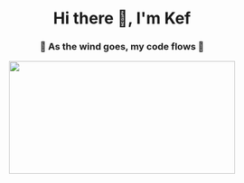 <div id = "header" align = "center">
  <h1 align= "center"> Hi there 👋, I'm Kef </h1>
  <h3 align= "center"> 🍃 As the wind goes, my code flows 🍃 </h3>
  <img src = "https://media.giphy.com/media/v1.Y2lkPTc5MGI3NjExMXpmMGhyMm1mNmZxbGk2eHB6c3ptbmZ1azFrZnN6ZHppcG1oMjVqZSZlcD12MV9pbnRlcm5hbF9naWZfYnlfaWQmY3Q9Zw/qgQUggAC3Pfv687qPC/giphy.gif" width="400" height="200">
</div>
